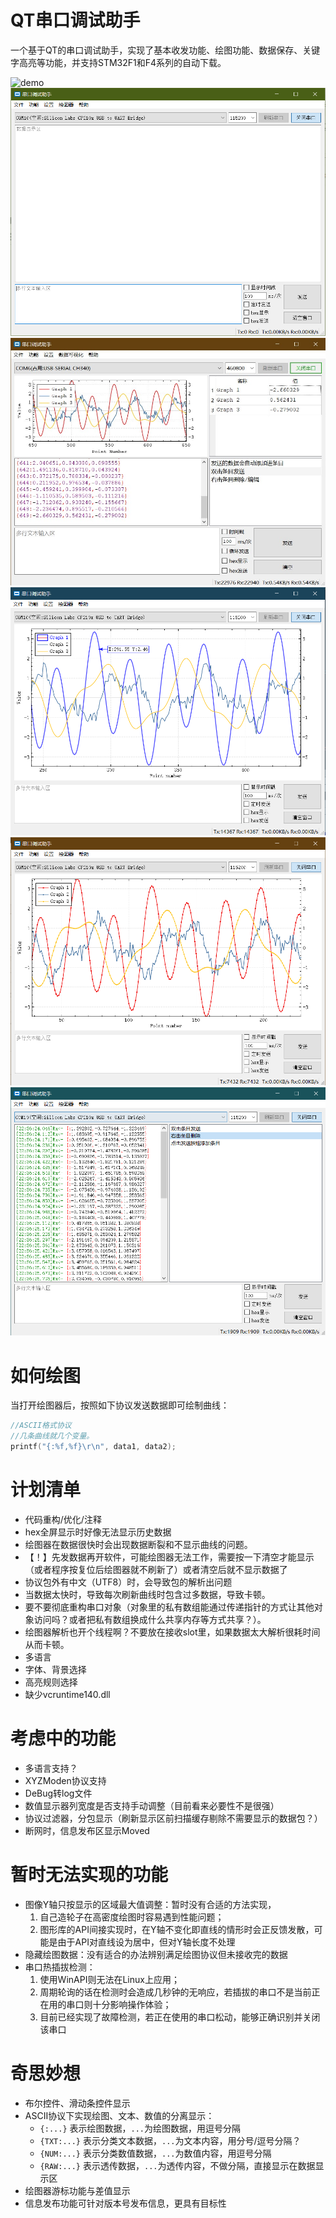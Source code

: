 # QT串口调试助手
  一个基于QT的串口调试助手，实现了基本收发功能、绘图功能、数据保存、关键字高亮等功能，并支持STM32F1和F4系列的自动下载。

![demo](screenshoot/demo.gif)
![mainwindow](screenshoot/mainwindow.png)
![mainwindow](screenshoot/mainwindow2.jpg)
![graphwindow](screenshoot/graphwindow.png)
![scatterline](screenshoot/scatterline.png)
![multistring](screenshoot/multistring.png)

# 如何绘图
当打开绘图器后，按照如下协议发送数据即可绘制曲线：
```c
//ASCII格式协议
//几条曲线就几个变量。
printf("{:%f,%f}\r\n", data1, data2);
```

# 计划清单
  - 代码重构/优化/注释
  - hex全屏显示时好像无法显示历史数据
  - 绘图器在数据很快时会出现数据断裂和不显示曲线的问题。
  - 【！】先发数据再开软件，可能绘图器无法工作，需要按一下清空才能显示（或者程序按复位后绘图器就不刷新了）或者清空后就不显示数据了
  - 协议包外有中文（UTF8）时，会导致包的解析出问题
  - 当数据太快时，导致每次刷新曲线时包含过多数据，导致卡顿。
  - 要不要彻底重构串口对象（对象里的私有数组能通过传递指针的方式让其他对象访问吗？或者把私有数组换成什么共享内存等方式共享？）。
  - 绘图器解析也开个线程啊？不要放在接收slot里，如果数据太大解析很耗时间从而卡顿。
  - 多语言
  - 字体、背景选择
  - 高亮规则选择
  - 缺少vcruntime140.dll

# 考虑中的功能
  - 多语言支持？
  - XYZModen协议支持
  - DeBug转log文件
  - 数值显示器列宽度是否支持手动调整（目前看来必要性不是很强）
  - 协议过滤器，分包显示（刷新显示区前扫描缓存剔除不需要显示的数据包？）
  - 断网时，信息发布区显示Moved

# 暂时无法实现的功能
  - 图像Y轴只按显示的区域最大值调整：暂时没有合适的方法实现，
    1. 自己造轮子在高密度绘图时容易遇到性能问题；
    2. 图形库的API间接实现时，在Y轴不变化即直线的情形时会正反馈发散，可能是由于API对直线设为居中，但对Y轴长度不处理
  - 隐藏绘图数据：没有适合的办法辨别满足绘图协议但未接收完的数据
  - 串口热插拔检测：
    1. 使用WinAPI则无法在Linux上应用；
    2. 周期轮询的话在检测时会造成几秒钟的无响应，若插拔的串口不是当前正在用的串口则十分影响操作体验；
    3. 目前已经实现了故障检测，若正在使用的串口松动，能够正确识别并关闭该串口

# 奇思妙想
  - 布尔控件、滑动条控件显示
  - ASCII协议下实现绘图、文本、数值的分离显示：
    - ```{:...}``` 表示绘图数据，```...```为绘图数据，用逗号分隔
    - ```{TXT:...}``` 表示分类文本数据，```...```为文本内容，用分号/逗号分隔？
    - ```{NUM:...}``` 表示分类数值数据，```...```为数值内容，用逗号分隔
    - ```{RAW:...}``` 表示透传数据，```...```为透传内容，不做分隔，直接显示在数据显示区
  - 绘图器游标功能与差值显示
  - 信息发布功能可针对版本号发布信息，更具有目标性
